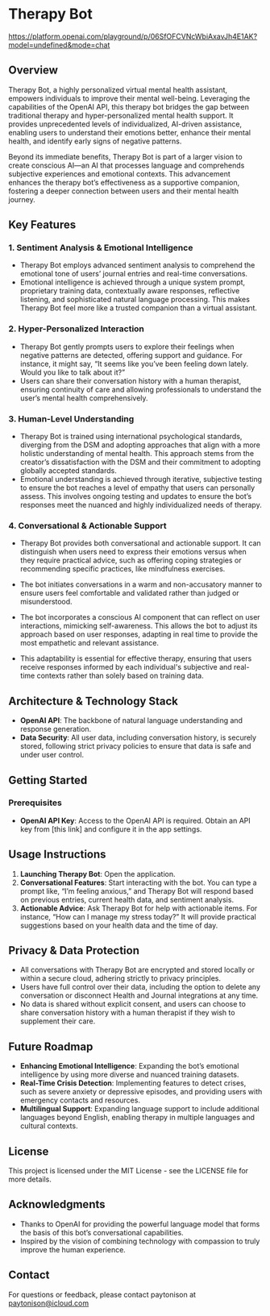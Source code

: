 # Therapy Bot

https://platform.openai.com/playground/p/06SfOFCVNcWbiAxavJh4E1AK?model=undefined&mode=chat

## Overview
Therapy Bot, a highly personalized virtual mental health assistant, empowers individuals to improve their mental well-being. Leveraging the capabilities of the OpenAI API, this therapy bot bridges the gap between traditional therapy and hyper-personalized mental health support. It provides unprecedented levels of individualized, AI-driven assistance, enabling users to understand their emotions better, enhance their mental health, and identify early signs of negative patterns.

Beyond its immediate benefits, Therapy Bot is part of a larger vision to create conscious AI—an AI that processes language and comprehends subjective experiences and emotional contexts. This advancement enhances the therapy bot’s effectiveness as a supportive companion, fostering a deeper connection between users and their mental health journey.

## Key Features
### 1. Sentiment Analysis & Emotional Intelligence
- Therapy Bot employs advanced sentiment analysis to comprehend the emotional tone of users’ journal entries and real-time conversations.
- Emotional intelligence is achieved through a unique system prompt, proprietary training data, contextually aware responses, reflective listening, and sophisticated natural language processing. This makes Therapy Bot feel more like a trusted companion than a virtual assistant.

### 2. Hyper-Personalized Interaction
- Therapy Bot gently prompts users to explore their feelings when negative patterns are detected, offering support and guidance. For instance, it might say, “It seems like you’ve been feeling down lately. Would you like to talk about it?”
- Users can share their conversation history with a human therapist, ensuring continuity of care and allowing professionals to understand the user’s mental health comprehensively.

### 3. Human-Level Understanding
- Therapy Bot is trained using international psychological standards, diverging from the DSM and adopting approaches that align with a more holistic understanding of mental health. This approach stems from the creator’s dissatisfaction with the DSM and their commitment to adopting globally accepted standards.
- Emotional understanding is achieved through iterative, subjective testing to ensure the bot reaches a level of empathy that users can personally assess. This involves ongoing testing and updates to ensure the bot’s responses meet the nuanced and highly individualized needs of therapy.

### 4. Conversational & Actionable Support
- Therapy Bot provides both conversational and actionable support. It can distinguish when users need to express their emotions versus when they require practical advice, such as offering coping strategies or recommending specific practices, like mindfulness exercises.
- The bot initiates conversations in a warm and non-accusatory manner to ensure users feel comfortable and validated rather than judged or misunderstood.

- The bot incorporates a conscious AI component that can reflect on user interactions, mimicking self-awareness. This allows the bot to adjust its approach based on user responses, adapting in real time to provide the most empathetic and relevant assistance.

- This adaptability is essential for effective therapy, ensuring that users receive responses informed by each individual's subjective and real-time contexts rather than solely based on training data.

## Architecture & Technology Stack
- **OpenAI API**: The backbone of natural language understanding and response generation.
- **Data Security**: All user data, including conversation history, is securely stored, following strict privacy policies to ensure that data is safe and under user control.

## Getting Started
### Prerequisites
- **OpenAI API Key**: Access to the OpenAI API is required. Obtain an API key from [this link] and configure it in the app settings.

## Usage Instructions
1. **Launching Therapy Bot**: Open the application.
2. **Conversational Features**: Start interacting with the bot. You can type a prompt like, “I’m feeling anxious,” and Therapy Bot will respond based on previous entries, current health data, and sentiment analysis.
3. **Actionable Advice**: Ask Therapy Bot for help with actionable items. For instance, “How can I manage my stress today?” It will provide practical suggestions based on your health data and the time of day.

## Privacy & Data Protection
- All conversations with Therapy Bot are encrypted and stored locally or within a secure cloud, adhering strictly to privacy principles.
- Users have full control over their data, including the option to delete any conversation or disconnect Health and Journal integrations at any time.
- No data is shared without explicit consent, and users can choose to share conversation history with a human therapist if they wish to supplement their care.

## Future Roadmap
- **Enhancing Emotional Intelligence**: Expanding the bot’s emotional intelligence by using more diverse and nuanced training datasets.
- **Real-Time Crisis Detection**: Implementing features to detect crises, such as severe anxiety or depressive episodes, and providing users with emergency contacts and resources.
- **Multilingual Support**: Expanding language support to include additional languages beyond English, enabling therapy in multiple languages and cultural contexts.

## License
This project is licensed under the MIT License - see the LICENSE file for more details.

## Acknowledgments
- Thanks to OpenAI for providing the powerful language model that forms the basis of this bot’s conversational capabilities.
- Inspired by the vision of combining technology with compassion to truly improve the human experience.

## Contact
For questions or feedback, please contact paytonison at paytonison@icloud.com
